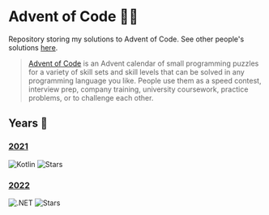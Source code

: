 # Advent of Code 🎄🌟
Repository storing my solutions to Advent of Code. See other people's solutions [here][awesome].

> [Advent of Code][aoc] is an Advent calendar of small programming puzzles for a variety of skill sets and skill levels that can be solved in any programming language you like. People use them as a speed contest, interview prep, company training, university coursework, practice problems, or to challenge each other.

## Years 📅
### [2021](aoc-2021-kotlin)
![Kotlin](https://img.shields.io/badge/Kotlin-grey?logo=Kotlin)
![Stars](https://img.shields.io/badge/🌟%20stars-50/50-orange)

### [2022](aoc-2022-dotnet)
![.NET](https://img.shields.io/badge/.NET-grey?logo=.NET)
![Stars](https://img.shields.io/badge/🌟%20stars-6/50-orange)

[awesome]: https://github.com/Bogdanp/awesome-advent-of-code
[aoc]: https://adventofcode.com
